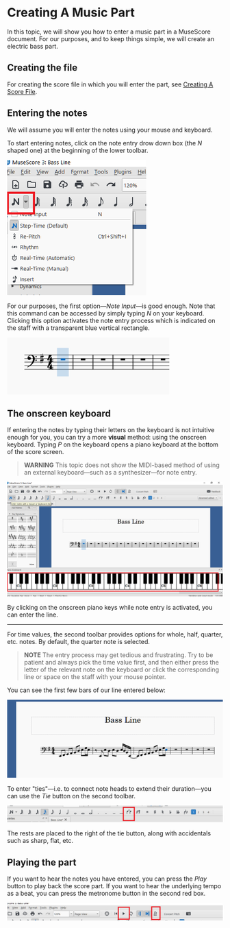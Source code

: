 # Creating A Music Part

In this topic, we will show you how to enter a music part in a MuseScore document. For our purposes, and to keep things simple, we will create an electric bass part.

## Creating the file

For creating the score file in which you will enter the part, see [Creating A Score File](creating-a-score-file.md).

## Entering the notes

We will assume you will enter the notes using your mouse and keyboard.

To start entering notes, click on the note entry drow down box (the _N_ shaped one) at the beginning of the lower toolbar.

![Note entry button](pictures/note-entry-button.png)

For our purposes, the first option&mdash;_Note Input_&mdash;is good enough. Note that this command can be accessed by simply typing _N_ on your keyboard. Clicking this option activates the note entry process which is indicated on the staff with a transparent blue vertical rectangle.

![Activate note entry](pictures/activate-note-entry.png)

## The onscreen keyboard

If entering the notes by typing their letters on the keyboard is not intuitive enough for you, you can try a more __visual__ method: using the onscreen keyboard. Typing _P_ on the keyboard opens a piano keyboard at the bottom of the score screen.

> __WARNING__
> This topic does not show the MIDI-based method of using an external keyboard&mdash;such as a synthesizer&mdash;for note entry.

![Onscreen keyboard](pictures/onscreen-keyboard.png)

By clicking on the onscreen piano keys while note entry is activated, you can enter the line.

---

For time values, the second toolbar provides options for whole, half, quarter, etc. notes. By default, the quarter note is selected.

> __NOTE__
> The entry process may get tedious and frustrating. Try to be patient and always pick the time value first, and then either press the letter of the relevant note on the keyboard or click the corresponding line or space on the staff with your mouse pointer.

You can see the first few bars of our line entered below:

![First few measures](pictures/first-few-measures.png)

To enter "ties"&mdash;i.e. to connect note heads to extend their duration&mdash;you can use the _Tie_ button on the second toolbar.

![Tie button](pictures/tie-button.png)

The rests are placed to the right of the tie button, along with accidentals such as sharp, flat, etc.

## Playing the part

If you want to hear the notes you have entered, you can press the _Play_ button to play back the score part. If you want to hear the underlying tempo as a beat, you can press the metronome button in the second red box.

![Play and metronome buttons](pictures/play-and-metronome-buttons.png)
